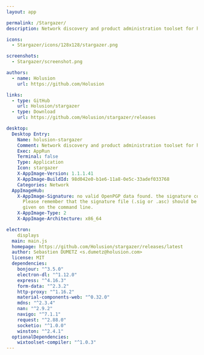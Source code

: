 ```yaml
---
layout: app

permalink: /Stargazer/
description: Network discovery and product administration toolset for holographic displays

icons:
  - Stargazer/icons/128x128/stargazer.png

screenshots:
  - Stargazer/screenshot.png

authors:
  - name: Holusion
    url: https://github.com/Holusion

links:
  - type: GitHub
    url: Holusion/stargazer
  - type: Download
    url: https://github.com/Holusion/stargazer/releases

desktop:
  Desktop Entry:
    Name: holusion-stargazer
    Comment: Network discovery and product administration toolset for holographic displays
    Exec: AppRun
    Terminal: false
    Type: Application
    Icon: stargazer
    X-AppImage-Version: 1.1.1.41
    X-AppImage-BuildId: 98d042e0-b1e6-11a8-0e5c-33adef033768
    Categories: Network
  AppImageHub:
    X-AppImage-Signature: no valid OpenPGP data found. the signature could not be verified.
      Please remember that the signature file (.sig or .asc) should be the first file
      given on the command line.
    X-AppImage-Type: 2
    X-AppImage-Architecture: x86_64

electron:
    displays
  main: main.js
  homepage: https://github.com/Holusion/stargazer/releases/latest
  author: Sebastien DUMETZ <s.dumetz@holusion.com>
  license: MIT
  dependencies:
    bonjour: "^3.5.0"
    electron-dl: "^1.12.0"
    express: "^4.16.3"
    form-data: "^2.3.2"
    http-proxy: "^1.16.2"
    material-components-web: "^0.32.0"
    mdns: "^2.3.4"
    nan: "^2.9.2"
    navigo: "^7.1.1"
    request: "^2.88.0"
    socketio: "^1.0.0"
    winston: "^2.4.1"
  optionalDependencies:
    wixtoolset-compiler: "^1.0.3"
---
```

